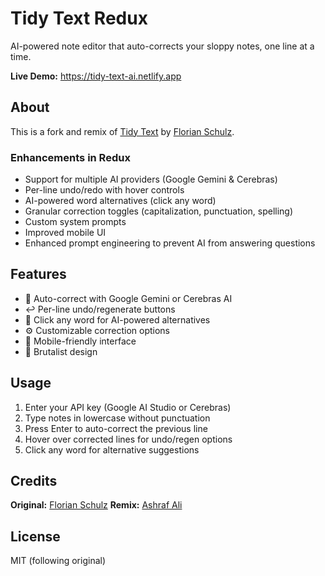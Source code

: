 # Tidy Text Redux

AI-powered note editor that auto-corrects your sloppy notes, one line at a time.

**Live Demo:** https://tidy-text-ai.netlify.app

## About

This is a fork and remix of [Tidy Text](https://gist.github.com/getflourish/be3b98c0ce866c17e2c21b5c3d2e9163) by [Florian Schulz](https://blog.florianschulz.info/2025/10/tidy-text-sloppy-notes/).

### Enhancements in Redux
- Support for multiple AI providers (Google Gemini & Cerebras)
- Per-line undo/redo with hover controls
- AI-powered word alternatives (click any word)
- Granular correction toggles (capitalization, punctuation, spelling)
- Custom system prompts
- Improved mobile UI
- Enhanced prompt engineering to prevent AI from answering questions

## Features

- 🤖 Auto-correct with Google Gemini or Cerebras AI
- ↩️ Per-line undo/regenerate buttons
- 📝 Click any word for AI-powered alternatives
- ⚙️ Customizable correction options
- 📱 Mobile-friendly interface
- 🎨 Brutalist design

## Usage

1. Enter your API key (Google AI Studio or Cerebras)
2. Type notes in lowercase without punctuation
3. Press Enter to auto-correct the previous line
4. Hover over corrected lines for undo/regen options
5. Click any word for alternative suggestions

## Credits

**Original:** [Florian Schulz](https://blog.florianschulz.info/2025/10/tidy-text-sloppy-notes/)
**Remix:** [Ashraf Ali](https://ashrafali.net)

## License

MIT (following original)
